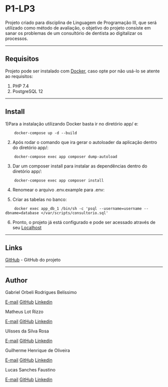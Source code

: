 # P1-LP3
Projeto criado para disciplina de Linguagem de Programação III, que será utilizado como método de avaliação, o objetivo do projeto consiste em sanar os problemas de um consultório de dentista ao digitalizar os processos.

---
## Requisitos
Projeto pode ser instalado com [Docker](https://www.docker.com/), caso opte por não usá-lo se atente ao requisitos:
1) PHP 7.4
2) PostgreSQL 12

---
## Install
1)Para a instalação utilizando Docker basta ir no diretório app/ e:
```
    docker-compose up -d --build
```

2) Após rodar o comando que ira gerar o autoloader da aplicação dentro do diretório app/:
```
    docker-compose exec app composer dump-autoload
```

3) Dar um composer install para instalar as dependências dentro do diretório app/:
```
    docker-compose exec app composer install
```

4) Renomear o arquivo .env.example para .env:

5) Criar as tabelas no banco:
```
    docker exec app_db_1 /bin/sh -c 'psql --username=username --dbname=database </var/scripts/consultorio.sql'
```

6) Pronto, o projeto já está configurado e pode ser acessado através de seu [Localhost](http://localhost:8000/)

---
## Links
[GitHub](https://github.com/Orbeli/P1-LP3) - GitHub do projeto  

---
## Author
Gabriel Orbeli Rodrigues Belíssimo

[E-mail](mailto:gabriel.orbeli@gmail.com)
[GitHub](https://github.com/Orbeli)
[Linkedin](https://www.linkedin.com/in/gabriel-orbeli-436815171/)

Matheus Lot Rizzo

[E-mail](mailto:matheus.l.rizzo@gmail.com)
[GitHub](https://github.com/MatheusLotRizzo)
[Linkedin](https://www.linkedin.com/in/matheus-lot-rizzo-a71595159/)

Ulisses da Silva Rosa

[E-mail](mailto:ulisses.skysect@hotmail.com)
[GitHub](https://github.com/UlissesSRosa)
[Linkedin](https://www.linkedin.com/in/ulisses-rosa/)

Guilherme Henrique de Oliveira

[E-mail](mailto:henriqueoliveiragui18@gmail.com)
[GitHub](https://github.com/Guilherme1-jpg)
[Linkedin](https://www.linkedin.com/in/guilherme-henrique-6b3389136/)

Lucas Sanches Faustino

[E-mail](lucassanchesfaustino3@hotmail.com)
[GitHub](https://github.com/LucasSanchesFaustino)
[Linkedin](https://www.linkedin.com/in/lucas-sanches-7374b4183/)
